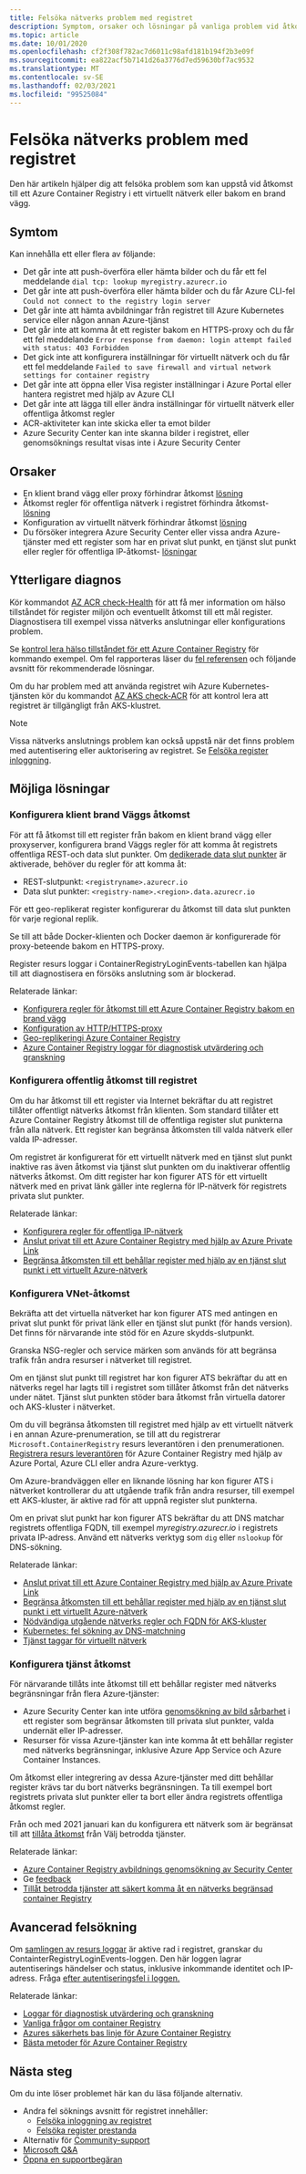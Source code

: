 ```yaml
---
title: Felsöka nätverks problem med registret
description: Symptom, orsaker och lösningar på vanliga problem vid åtkomst till ett Azure Container Registry i ett virtuellt nätverk eller bakom en brand vägg
ms.topic: article
ms.date: 10/01/2020
ms.openlocfilehash: cf2f308f782ac7d6011c98afd181b194f2b3e09f
ms.sourcegitcommit: ea822acf5b7141d26a3776d7ed59630bf7ac9532
ms.translationtype: MT
ms.contentlocale: sv-SE
ms.lasthandoff: 02/03/2021
ms.locfileid: "99525084"
---
```

# <a name="troubleshoot-network-issues-with-registry"></a>Felsöka nätverks problem med registret

Den här artikeln hjälper dig att felsöka problem som kan uppstå vid åtkomst till ett Azure Container Registry i ett virtuellt nätverk eller bakom en brand vägg. 

## <a name="symptoms"></a>Symtom

Kan innehålla ett eller flera av följande:

* Det går inte att push-överföra eller hämta bilder och du får ett fel meddelande `dial tcp: lookup myregistry.azurecr.io`
* Det går inte att push-överföra eller hämta bilder och du får Azure CLI-fel `Could not connect to the registry login server`
* Det går inte att hämta avbildningar från registret till Azure Kubernetes service eller någon annan Azure-tjänst
* Det går inte att komma åt ett register bakom en HTTPS-proxy och du får ett fel meddelande `Error response from daemon: login attempt failed with status: 403 Forbidden`
* Det gick inte att konfigurera inställningar för virtuellt nätverk och du får ett fel meddelande `Failed to save firewall and virtual network settings for container registry`
* Det går inte att öppna eller Visa register inställningar i Azure Portal eller hantera registret med hjälp av Azure CLI
* Det går inte att lägga till eller ändra inställningar för virtuellt nätverk eller offentliga åtkomst regler
* ACR-aktiviteter kan inte skicka eller ta emot bilder
* Azure Security Center kan inte skanna bilder i registret, eller genomsöknings resultat visas inte i Azure Security Center

## <a name="causes"></a>Orsaker

* En klient brand vägg eller proxy förhindrar åtkomst [lösning](#configure-client-firewall-access)
* Åtkomst regler för offentliga nätverk i registret förhindra åtkomst- [lösning](#configure-public-access-to-registry)
* Konfiguration av virtuellt nätverk förhindrar åtkomst [lösning](#configure-vnet-access)
* Du försöker integrera Azure Security Center eller vissa andra Azure-tjänster med ett register som har en privat slut punkt, en tjänst slut punkt eller regler för offentliga IP-åtkomst- [lösningar](#configure-service-access)

## <a name="further-diagnosis"></a>Ytterligare diagnos 

Kör kommandot [AZ ACR check-Health](/cli/azure/acr#az-acr-check-health) för att få mer information om hälso tillståndet för register miljön och eventuellt åtkomst till ett mål register. Diagnostisera till exempel vissa nätverks anslutningar eller konfigurations problem. 

Se [kontrol lera hälso tillståndet för ett Azure Container Registry](container-registry-check-health.md) för kommando exempel. Om fel rapporteras läser du [fel referensen](container-registry-health-error-reference.md) och följande avsnitt för rekommenderade lösningar.

Om du har problem med att använda registret wih Azure Kubernetes-tjänsten kör du kommandot [AZ AKS check-ACR](/cli/azure/aks#az_aks_check_acr) för att kontrol lera att registret är tillgängligt från AKS-klustret.

> [!NOTE]
> Vissa nätverks anslutnings problem kan också uppstå när det finns problem med autentisering eller auktorisering av registret. Se [Felsöka register inloggning](container-registry-troubleshoot-login.md).

## <a name="potential-solutions"></a>Möjliga lösningar

### <a name="configure-client-firewall-access"></a>Konfigurera klient brand Väggs åtkomst

För att få åtkomst till ett register från bakom en klient brand vägg eller proxyserver, konfigurera brand Väggs regler för att komma åt registrets offentliga REST-och data slut punkter. Om [dedikerade data slut punkter](container-registry-firewall-access-rules.md#enable-dedicated-data-endpoints) är aktiverade, behöver du regler för att komma åt:

* REST-slutpunkt: `<registryname>.azurecr.io`
* Data slut punkter: `<registry-name>.<region>.data.azurecr.io`

För ett geo-replikerat register konfigurerar du åtkomst till data slut punkten för varje regional replik.

Se till att både Docker-klienten och Docker daemon är konfigurerade för proxy-beteende bakom en HTTPS-proxy.

Register resurs loggar i ContainerRegistryLoginEvents-tabellen kan hjälpa till att diagnostisera en försöks anslutning som är blockerad.

Relaterade länkar:

* [Konfigurera regler för åtkomst till ett Azure Container Registry bakom en brand vägg](container-registry-firewall-access-rules.md)
* [Konfiguration av HTTP/HTTPS-proxy](https://docs.docker.com/config/daemon/systemd/#httphttps-proxy)
* [Geo-replikeringi Azure Container Registry](container-registry-geo-replication.md)
* [Azure Container Registry loggar för diagnostisk utvärdering och granskning](container-registry-diagnostics-audit-logs.md)

### <a name="configure-public-access-to-registry"></a>Konfigurera offentlig åtkomst till registret

Om du har åtkomst till ett register via Internet bekräftar du att registret tillåter offentligt nätverks åtkomst från klienten. Som standard tillåter ett Azure Container Registry åtkomst till de offentliga register slut punkterna från alla nätverk. Ett register kan begränsa åtkomsten till valda nätverk eller valda IP-adresser. 

Om registret är konfigurerat för ett virtuellt nätverk med en tjänst slut punkt inaktive ras även åtkomst via tjänst slut punkten om du inaktiverar offentlig nätverks åtkomst. Om ditt register har kon figurer ATS för ett virtuellt nätverk med en privat länk gäller inte reglerna för IP-nätverk för registrets privata slut punkter. 

Relaterade länkar:

* [Konfigurera regler för offentliga IP-nätverk](container-registry-access-selected-networks.md)
* [Anslut privat till ett Azure Container Registry med hjälp av Azure Private Link](container-registry-private-link.md)
* [Begränsa åtkomsten till ett behållar register med hjälp av en tjänst slut punkt i ett virtuellt Azure-nätverk](container-registry-vnet.md)


### <a name="configure-vnet-access"></a>Konfigurera VNet-åtkomst

Bekräfta att det virtuella nätverket har kon figurer ATS med antingen en privat slut punkt för privat länk eller en tjänst slut punkt (för hands version). Det finns för närvarande inte stöd för en Azure skydds-slutpunkt.

Granska NSG-regler och service märken som används för att begränsa trafik från andra resurser i nätverket till registret. 

Om en tjänst slut punkt till registret har kon figurer ATS bekräftar du att en nätverks regel har lagts till i registret som tillåter åtkomst från det nätverks under nätet. Tjänst slut punkten stöder bara åtkomst från virtuella datorer och AKS-kluster i nätverket.

Om du vill begränsa åtkomsten till registret med hjälp av ett virtuellt nätverk i en annan Azure-prenumeration, se till att du registrerar `Microsoft.ContainerRegistry` resurs leverantören i den prenumerationen. [Registrera resurs leverantören](../azure-resource-manager/management/resource-providers-and-types.md) för Azure Container Registry med hjälp av Azure Portal, Azure CLI eller andra Azure-verktyg.

Om Azure-brandväggen eller en liknande lösning har kon figurer ATS i nätverket kontrollerar du att utgående trafik från andra resurser, till exempel ett AKS-kluster, är aktive rad för att uppnå register slut punkterna.

Om en privat slut punkt har kon figurer ATS bekräftar du att DNS matchar registrets offentliga FQDN, till exempel *myregistry.azurecr.io* i registrets privata IP-adress. Använd ett nätverks verktyg som `dig` eller `nslookup` för DNS-sökning.

Relaterade länkar:

* [Anslut privat till ett Azure Container Registry med hjälp av Azure Private Link](container-registry-private-link.md)
* [Begränsa åtkomsten till ett behållar register med hjälp av en tjänst slut punkt i ett virtuellt Azure-nätverk](container-registry-vnet.md)
* [Nödvändiga utgående nätverks regler och FQDN för AKS-kluster](../aks/limit-egress-traffic.md#required-outbound-network-rules-and-fqdns-for-aks-clusters)
* [Kubernetes: fel sökning av DNS-matchning](https://kubernetes.io/docs/tasks/administer-cluster/dns-debugging-resolution/)
* [Tjänst taggar för virtuellt nätverk](../virtual-network/service-tags-overview.md)

### <a name="configure-service-access"></a>Konfigurera tjänst åtkomst

För närvarande tillåts inte åtkomst till ett behållar register med nätverks begränsningar från flera Azure-tjänster:

* Azure Security Center kan inte utföra [genomsökning av bild sårbarhet](../security-center/defender-for-container-registries-introduction.md?bc=%2fazure%2fcontainer-registry%2fbreadcrumb%2ftoc.json&toc=%2fazure%2fcontainer-registry%2ftoc.json) i ett register som begränsar åtkomsten till privata slut punkter, valda undernät eller IP-adresser. 
* Resurser för vissa Azure-tjänster kan inte komma åt ett behållar register med nätverks begränsningar, inklusive Azure App Service och Azure Container Instances.

Om åtkomst eller integrering av dessa Azure-tjänster med ditt behållar register krävs tar du bort nätverks begränsningen. Ta till exempel bort registrets privata slut punkter eller ta bort eller ändra registrets offentliga åtkomst regler.

Från och med 2021 januari kan du konfigurera ett nätverk som är begränsat till att [tillåta åtkomst](allow-access-trusted-services.md) från Välj betrodda tjänster.

Relaterade länkar:

* [Azure Container Registry avbildnings genomsökning av Security Center](../security-center/defender-for-container-registries-introduction.md)
* Ge [feedback](https://feedback.azure.com/forums/347535-azure-security-center/suggestions/41091577-enable-vulnerability-scanning-for-images-that-are)
* [Tillåt betrodda tjänster att säkert komma åt en nätverks begränsad container Registry](allow-access-trusted-services.md)


## <a name="advanced-troubleshooting"></a>Avancerad felsökning

Om [samlingen av resurs loggar](container-registry-diagnostics-audit-logs.md) är aktive rad i registret, granskar du ContainterRegistryLoginEvents-loggen. Den här loggen lagrar autentiserings händelser och status, inklusive inkommande identitet och IP-adress. Fråga [efter autentiseringsfel i loggen.](container-registry-diagnostics-audit-logs.md#registry-authentication-failures) 

Relaterade länkar:

* [Loggar för diagnostisk utvärdering och granskning](container-registry-diagnostics-audit-logs.md)
* [Vanliga frågor om container Registry](container-registry-faq.md)
* [Azures säkerhets bas linje för Azure Container Registry](security-baseline.md)
* [Bästa metoder för Azure Container Registry](container-registry-best-practices.md)

## <a name="next-steps"></a>Nästa steg

Om du inte löser problemet här kan du läsa följande alternativ.

* Andra fel söknings avsnitt för registret innehåller:
  * [Felsöka inloggning av registret](container-registry-troubleshoot-login.md) 
  * [Felsöka register prestanda](container-registry-troubleshoot-performance.md)
* Alternativ för [Community-support](https://azure.microsoft.com/support/community/)
* [Microsoft Q&A](https://docs.microsoft.com/answers/products/)
* [Öppna en supportbegäran](https://azure.microsoft.com/support/create-ticket/)
